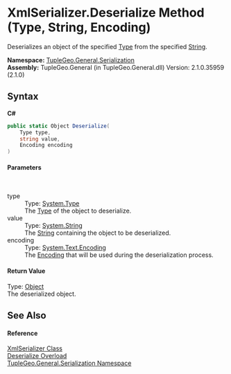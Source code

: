 # XmlSerializer.Deserialize Method (Type, String, Encoding)
 

Deserializes an object of the specified <a href="http://msdn2.microsoft.com/en-us/library/42892f65" target="_blank">Type</a> from the specified <a href="http://msdn2.microsoft.com/en-us/library/s1wwdcbf" target="_blank">String</a>.

**Namespace:**&nbsp;<a href="N_TupleGeo_General_Serialization">TupleGeo.General.Serialization</a><br />**Assembly:**&nbsp;TupleGeo.General (in TupleGeo.General.dll) Version: 2.1.0.35959 (2.1.0)

## Syntax

**C#**<br />
``` C#
public static Object Deserialize(
	Type type,
	string value,
	Encoding encoding
)
```


#### Parameters
&nbsp;<dl><dt>type</dt><dd>Type: <a href="http://msdn2.microsoft.com/en-us/library/42892f65" target="_blank">System.Type</a><br />The <a href="http://msdn2.microsoft.com/en-us/library/42892f65" target="_blank">Type</a> of the object to deserialize.</dd><dt>value</dt><dd>Type: <a href="http://msdn2.microsoft.com/en-us/library/s1wwdcbf" target="_blank">System.String</a><br />The <a href="http://msdn2.microsoft.com/en-us/library/s1wwdcbf" target="_blank">String</a> containing the object to be deserialized.</dd><dt>encoding</dt><dd>Type: <a href="http://msdn2.microsoft.com/en-us/library/86hf4sb8" target="_blank">System.Text.Encoding</a><br />The <a href="http://msdn2.microsoft.com/en-us/library/86hf4sb8" target="_blank">Encoding</a> that will be used during the deserialization process.</dd></dl>

#### Return Value
Type: <a href="http://msdn2.microsoft.com/en-us/library/e5kfa45b" target="_blank">Object</a><br />The deserialized object.

## See Also


#### Reference
<a href="T_TupleGeo_General_Serialization_XmlSerializer">XmlSerializer Class</a><br /><a href="Overload_TupleGeo_General_Serialization_XmlSerializer_Deserialize">Deserialize Overload</a><br /><a href="N_TupleGeo_General_Serialization">TupleGeo.General.Serialization Namespace</a><br />